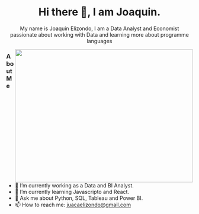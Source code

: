 
<div>
    <h1 align="center">Hi there 👋, I am Joaquin.</h1>
    <p align="center">My name is Joaquin Elizondo, I am a Data Analyst and Economist passionate about working with Data and learning more about programme languages</p>
<img align="right" src="https://giphy.com/embed/qgQUggAC3Pfv687qPC" width="480" height="360" frameBorder="0" class="giphy-embed" allowFullScreen>
</div>



### About Me


- 🔭 I’m currently working as a Data and BI Analyst.
- 🌱 I’m currently learning Javascripto and React.
- 💬 Ask me about Python, SQL, Tableau and Power BI.
- 📫 How to reach me: juacaelizondo@gmail.com

